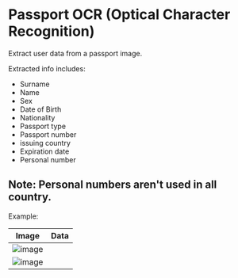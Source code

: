 # Passport OCR (Optical Character Recognition)
Extract user data from a passport image.

Extracted info includes:
- Surname
- Name
- Sex
- Date of Birth
- Nationality
- Passport type
- Passport number
- issuing country
- Expiration date
- Personal number

**Note:**
  Personal numbers aren't used in all country.
---
Example: <br>

|**Image** | **Data** |
| ---|-----|
|![image]() |   |
|![image]() |   |

